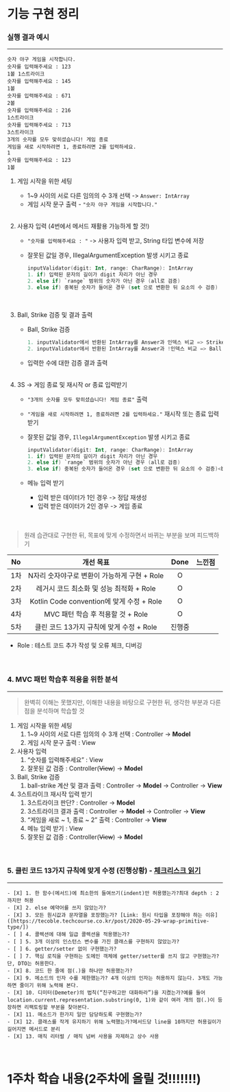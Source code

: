 # 기능 구현 정리

### 실행 결과 예시
___
```
숫자 야구 게임을 시작합니다.
숫자를 입력해주세요 : 123
1볼 1스트라이크
숫자를 입력해주세요 : 145
1볼
숫자를 입력해주세요 : 671
2볼
숫자를 입력해주세요 : 216
1스트라이크
숫자를 입력해주세요 : 713
3스트라이크
3개의 숫자를 모두 맞히셨습니다! 게임 종료
게임을 새로 시작하려면 1, 종료하려면 2를 입력하세요.
1
숫자를 입력해주세요 : 123
1볼
```

1. 게임 시작을 위한 세팅
    * 1~9 사이의 서로 다른 임의의 수 3개 선택 -> `Answer: IntArray`
    * 게임 시작 문구 출력 - `"숫자 야구 게임을 시작합니다."`<br><br>

2. 사용자 입력 (4번에서 메서드 재활용 가능하게 할 것!)
    * `"숫자를 입력해주세요 : "` -> 사용자 입력 받고, String 타입 변수에 저장
    * 잘못된 값일 경우, IllegalArgumentException 발생 시키고 종료

      ```kotlin
      inputValidator(digit: Int, range: CharRange): IntArray
      1. if) 입력된 문자의 길이가 digit 자리가 아닌 경우
      2. else if) `range` 범위의 숫자가 아닌 경우 (all로 검증)
      3. else if) 중복된 숫자가 들어온 경우 (set 으로 변환한 뒤 요소의 수 검증)
      ```
      <br>

3. Ball, Strike 검증 및 결과 출력
    * Ball, Strike 검증
      ```kotlin
      1. inputValidator에서 반환된 IntArray를 Answer과 인덱스 비교 => Strike
      2. inputValidator에서 반환된 IntArray를 Answer과 !인덱스 비교 => Ball
      ```
    * 입력한 수에 대한 검증 결과 출력<br><br>

4. 3S -> 게임 종료 및 재시작 or 종료 입력받기
    * `"3개의 숫자를 모두 맞히셨습니다! 게임 종료"` 출력
    * `"게임을 새로 시작하려면 1, 종료하려면 2를 입력하세요."` 재시작 또는 종료 입력 받기
    * 잘못된 값일 경우, `IllegalArgumentException` 발생 시키고 종료

      ```kotlin
      inputValidator(digit: Int, range: CharRange): IntArray
      1. if) 입력된 문자의 길이가 digit 자리가 아닌 경우
      2. else if) `range` 범위의 숫자가 아닌 경우 (all로 검증)
      3. else if) 중복된 숫자가 들어온 경우 (set 으로 변환한 뒤 요소의 수 검증)<br><br>
      ``` 
    * 메뉴 입력 받기
        * 입력 받은 데이터가 1인 경우 -> 정답 재생성 <br>
        * 입력 받은 데이터가 2인 경우 -> 게임 종료 <br><br><br>

> 원래 습관대로 구현한 뒤, 목표에 맞게 수정하면서 바뀌는 부분을 보며 피드백하기<br>

|No|개선 목표|Done|느낀점|
|:--:|:--:|:--:|:--:|
|1차|N자리 숫자야구로 변환이 가능하게 구현 + Role|O||
|2차|레거시 코드 최소화 및 성능 최적화 + Role|O||
|3차|Kotlin Code convention에 맞게 수정 + Role|O||
|4차|MVC 패턴 학습 후 적용할 것 + Role|O||
|5차|클린 코드 13가지 규칙에 맞게 수정 + Role|진행중||
* Role : 테스트 코드 추가 작성 및 오류 체크, 디버깅
  <br><br><br>

### 4. MVC 패턴 학습후 적용을 위한 분석
___
>완벽히 이해는 못했지만, 이해한 내용을 바탕으로 구현한 뒤, 생각한 부분과 다른 점을 분석하며 학습할 것
1. 게임 시작을 위한 세팅
    1. 1~9 사이의 서로 다른 임의의 수 3개 선택 : Controller → **Model**
    2. 게임 시작 문구 출력 : View
2. 사용자 입력
    1. “숫자를 입력해주세요” : View
    2. 잘못된 값 검증 : Controller(~~View~~) → **Model**
3. Ball, Strike 검증
    1. ball-strike 계산 및 결과 출력 : Controller → **Model** → Controller → **View**
4. 3스트라이크 재시작 입력 받기
    1. 3스트라이크 판단? : Controller → **Model**
    2. 3스트라이크 결과 출력 : Controller → **Model** -> Controller → **View**
    3. “게임을 새로 ~ 1, 종료 ~ 2” 출력 : Controller → **View**
    4. 메뉴 입력 받기 : View
    5. 잘못된 값 검증 : Controller(~~View~~) → **Model**
       <br><br><br>

### 5. 클린 코드 13가지 규칙에 맞게 수정 (진행상황) - [체크리스크 읽기]([https://automation-slave.tistory.com/27])
___
```
- [X] 1. 한 함수(메서드)에 최소한의 들여쓰기(indent)만 허용했는가?최대 depth : 2 까지만 허용
- [X] 2. else 예약어를 쓰지 않았는가?
- [X] 3. 모든 원시값과 문자열을 포장했는가? [Link: 원시 타입을 포장해야 하는 이유]([https://tecoble.techcourse.co.kr/post/2020-05-29-wrap-primitive-type/])
- [ ] 4. 콜렉션에 대해 일급 콜렉션을 적용했는가?
- [ ] 5. 3개 이상의 인스턴스 변수를 가진 클래스를 구현하지 않았는가?
- [ ] 6. getter/setter 없이 구현했는가?
- [ ] 7. 핵심 로직을 구현하는 도메인 객체에 getter/setter를 쓰지 않고 구현했는가? 단, DTO는 허용한다.
- [X] 8. 코드 한 줄에 점(.)을 하나만 허용했는가?
- [X] 9. 메소드의 인자 수를 제한했는가? 4개 이상의 인자는 허용하지 않는다. 3개도 가능하면 줄이기 위해 노력해 본다.
- [X] 10. 디미터(Demeter)의 법칙(“친구하고만 대화하라”)을 지켰는가?예를 들어 location.current.representation.substring(0, 1)와 같이 여러 개의 점(.)이 등장하면 리팩토링할 부분을 찾아본다.
- [X] 11. 메소드가 한가지 일만 담당하도록 구현했는가?
- [X] 12. 클래스를 작게 유지하기 위해 노력했는가?메서드당 line을 10까지만 허용길이가 길어지면 메서드로 분리
- [X] 13. 매직 리터럴 / 매직 넘버 사용을 자제하고 상수 사용
```
<br>

# 1주차 학습 내용(2주차에 올릴 것!!!!!!!)